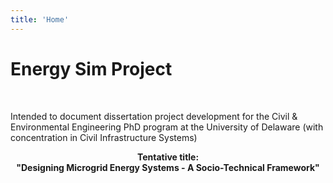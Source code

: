 ```yaml
---
title: 'Home'
---
```


# Energy Sim Project
<br>

Intended to document dissertation project development for the Civil &amp; Environmental Engineering PhD program at the University of Delaware (with concentration in Civil Infrastructure Systems) 

<center><strong>Tentative title:</center></strong>
<center><strong>"Designing Microgrid Energy Systems - A Socio-Technical Framework"</strong></center>
